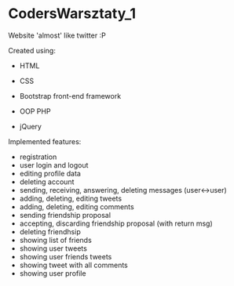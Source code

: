 # CodersWarsztaty_1

Website 'almost' like twitter :P

Created using:

- HTML
- CSS
- Bootstrap front-end framework

- OOP PHP
- jQuery


Implemented features:
- registration
- user login and logout
- editing profile data
- deleting account
- sending, receiving, answering, deleting messages (user<->user)
- adding, deleting, editing tweets
- adding, deleting, editing comments
- sending friendship proposal
- accepting, discarding friendship proposal (with return msg)
- deleting friendhsip
- showing list of friends
- showing user tweets
- showing user friends tweets
- showing tweet with all comments
- showing user profile
